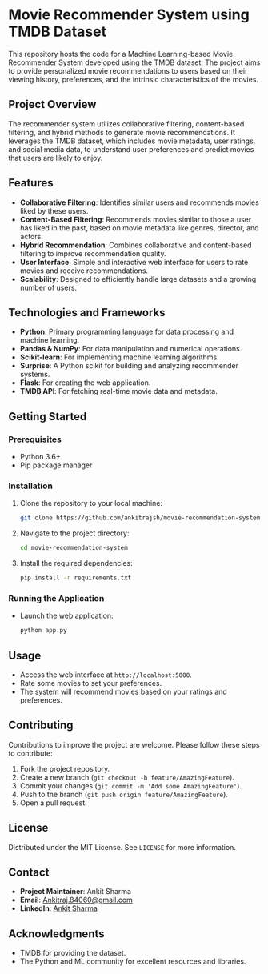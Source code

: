 # Movie Recommender System using TMDB Dataset

This repository hosts the code for a Machine Learning-based Movie Recommender System developed using the TMDB dataset. The project aims to provide personalized movie recommendations to users based on their viewing history, preferences, and the intrinsic characteristics of the movies.

## Project Overview

The recommender system utilizes collaborative filtering, content-based filtering, and hybrid methods to generate movie recommendations. It leverages the TMDB dataset, which includes movie metadata, user ratings, and social media data, to understand user preferences and predict movies that users are likely to enjoy.

## Features

- **Collaborative Filtering**: Identifies similar users and recommends movies liked by these users.
- **Content-Based Filtering**: Recommends movies similar to those a user has liked in the past, based on movie metadata like genres, director, and actors.
- **Hybrid Recommendation**: Combines collaborative and content-based filtering to improve recommendation quality.
- **User Interface**: Simple and interactive web interface for users to rate movies and receive recommendations.
- **Scalability**: Designed to efficiently handle large datasets and a growing number of users.

## Technologies and Frameworks

- **Python**: Primary programming language for data processing and machine learning.
- **Pandas & NumPy**: For data manipulation and numerical operations.
- **Scikit-learn**: For implementing machine learning algorithms.
- **Surprise**: A Python scikit for building and analyzing recommender systems.
- **Flask**: For creating the web application.
- **TMDB API**: For fetching real-time movie data and metadata.

## Getting Started

### Prerequisites

- Python 3.6+
- Pip package manager

### Installation

1. Clone the repository to your local machine:
   ```bash
   git clone https://github.com/ankitrajsh/movie-recommendation-system
   
2. Navigate to the project directory:
   ```bash
   cd movie-recommendation-system
   ```
3. Install the required dependencies:
   ```bash
   pip install -r requirements.txt
   ```

### Running the Application

- Launch the web application:
  ```bash
  python app.py
  ```

## Usage

- Access the web interface at `http://localhost:5000`.
- Rate some movies to set your preferences.
- The system will recommend movies based on your ratings and preferences.

## Contributing

Contributions to improve the project are welcome. Please follow these steps to contribute:

1. Fork the project repository.
2. Create a new branch (`git checkout -b feature/AmazingFeature`).
3. Commit your changes (`git commit -m 'Add some AmazingFeature'`).
4. Push to the branch (`git push origin feature/AmazingFeature`).
5. Open a pull request.

## License

Distributed under the MIT License. See `LICENSE` for more information.

## Contact

- **Project Maintainer**: Ankit Sharma
- **Email**: Ankitraj.84060@gmail.com
- **LinkedIn**: [Ankit Sharma](https://www.linkedin.com/in/ankitrajsh)

## Acknowledgments

- TMDB for providing the dataset.
- The Python and ML community for excellent resources and libraries.
